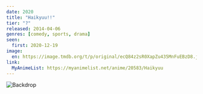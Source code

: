 ```yaml
---
date: 2020
title: "Haikyuu!!"
tier: "?"
released: 2014-04-06
genres: [comedy, sports, drama]
seen:
  first: 2020-12-19
image:
  en: https://image.tmdb.org/t/p/original/ecQ84z2sR0XapZu435MnFuEBzD8.jpg
link:
  MyAnimeList: https://myanimelist.net/anime/20583/Haikyuu
---
```


![Backdrop](https://image.tmdb.org/t/p/original/dlPVXJglJ4XiIwbGwEFJj5C20Sr.jpg)
